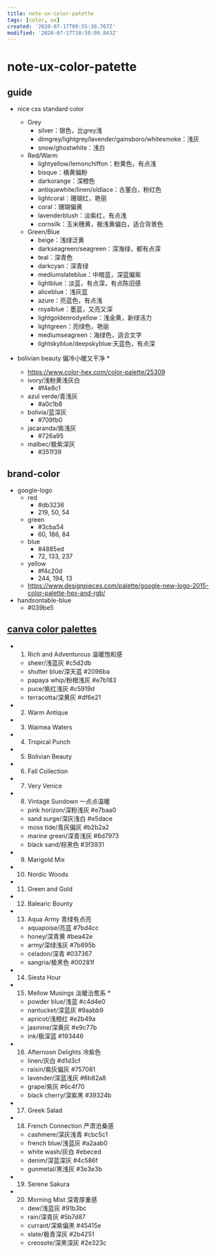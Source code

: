 ```yaml
---
title: note-ux-color-patette
tags: [color, ux]
created: '2020-07-17T09:55:30.767Z'
modified: '2020-07-17T10:50:09.843Z'
---
```


# note-ux-color-patette

## guide

- nice css standard color
  - Grey
    - silver：银色，比grey浅
    - dimgrey/lightgrey/lavender/gainsboro/whitesmoke：浅灰
    - snow/ghostwhite：浅白
  - Red/Warm
    - lightyellow/lemonchiffon：粉黄色，有点浅
    - bisque：橘黄偏粉
    - darkorange：深橙色
    - antiquewhite/linen/oldlace：古董白，粉红色
    - lightcoral：珊瑚红，艳丽
    - coral：珊瑚偏黄
    - lavenderblush：淡紫红，有点浅
    - cornsilk：玉米穗黄，极浅黄偏白，适合背景色
  - Green/Blue
    - beige：浅绿泛黄
    - darkseagreen/seagreen：深海绿，都有点深
    - teal：深青色
    - darkcyan：深青绿
    - mediumslateblue：中暗蓝，深蓝偏紫
    - lightblue：淡蓝，有点深，有点陈旧感
    - aliceblue：浅灰蓝
    - azure：亮蓝色，有点浅
    - royalblue：墨蓝，又亮又深
    - lightgoldenrodyellow：浅金黄，新绿活力
    - lightgreen：亮绿色，艳丽
    - mediumseagreen：海绿色，适合文字
    - lightskyblue/deepskyblue:天蓝色，有点深

- bolivian beauty  偏冷小暖又干净  *
  - https://www.color-hex.com/color-palette/25309
  - ivory/浅粉黄浅灰白
      - #f4e8c1
  - azul verde/青浅灰
      - #a0c1b8
  - bolivia/蓝深灰
      - #709fb0
  - jacaranda/紫浅灰
      - #726a95
  - malbec/极紫深灰
      - #351f39

## brand-color

- google-logo
  - red 
    - #db3236
    - 219, 50, 54
  - green
    - #3cba54
    - 60, 186, 84
  - blue
    - #4885ed
    - 72, 133, 237
  - yellow
    - #f4c20d
    - 244, 194, 13
  - https://www.designpieces.com/palette/google-new-logo-2015-color-palette-hex-and-rgb/
- handsontable-blue
  - #039be5

## [canva color palettes](https://www.canva.com/learn/brand-color-palette/)

- 01. Rich and Adventurous  温暖饱和感
    - sheer/浅蓝灰           #c5d2db
    - shutter blue/深天蓝    #2096ba
    - papaya whip/粉橙浅灰    #e7b183
    - puce/紫红浅灰           #c5919d
    - terracotta/深黄灰       #df6e21
- 02. Warm Antique
- 03. Waimea Waters
- 04. Tropical Punch
- 05. Bolivian Beauty  
- 06. Fall Collection
- 07. Very Venice
- 08. Vintage Sundown  一点点温暖
    - pink horizon/深粉浅灰   #e7baa0
    - sand surge/深灰浅白     #e5dace
    - moss tide/青灰偏灰      #b2b2a2
    - marine green/深青浅灰   #6d7973
    - black sand/棕黑色       #3f3931    
- 09. Marigold Mix
- 10. Nordic Woods
- 11. Green and Gold
- 12. Balearic Bounty
- 13. Aqua Army  青绿有点亮
    - aquapoise/亮蓝     #7bd4cc
    - honey/深青黄       #bea42e
    - army/深绿浅灰       #7b895b
    - celadon/深青       #037367
    - sangria/极黑色      #00281f
- 14. Siesta Hour
- 15. Mellow Musings 淡暖治愈系  *
    - powder blue/浅蓝    #c4d4e0
    - nantucket/深蓝灰    #9aabb9
    - apricot/浅橙红      #e2b49a
    - jasmine/深黄灰      #e9c77b
    - ink/极深蓝          #193446
- 16. Afternoon Delights  冷紫色
    - linen/灰白          #d1d3cf
    - raisin/紫灰偏灰      #757081
    - lavender/深蓝浅灰    #6b82a8      
    - grape/紫灰           #6c4f70
    - black cherry/深紫黑  #39324b
- 17. Greek Salad
- 18. French Connection  严肃沧桑感
    - cashmere/深灰浅青      #cbc5c1
    - french blue/浅蓝灰    #a2aab0
    - white wash/灰白       #ebeced
    - denim/深蓝深灰         #4c586f
    - gunmetal/黑浅灰       #3e3e3b
- 19. Serene Sakura
- 20. Morning Mist  深青厚重感
    - dew/浅蓝灰           #91b3bc
    - rain/深青灰          #5b7d87
    - currant/深紫偏黑      #45415e
    - slate/极青深灰        #2b4251
    - creosote/深黑深灰     #2e323c
